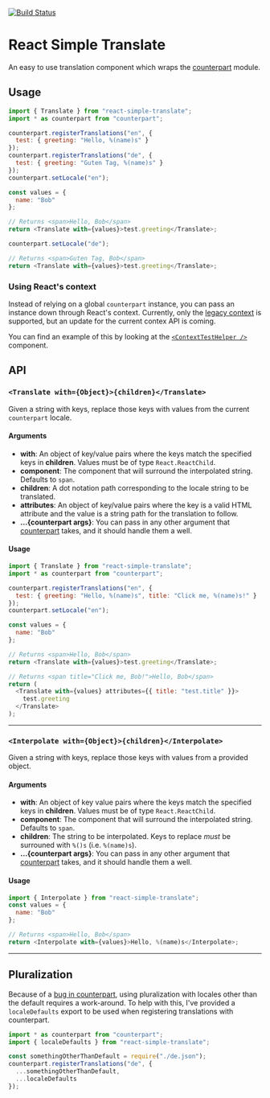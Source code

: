 [![Build Status](https://travis-ci.com/kwhitaker/react-simple-translate.svg?branch=master)](https://travis-ci.com/kwhitaker/react-simple-translate)

# React Simple Translate

An easy to use translation component which wraps the [counterpart](https://github.com/martinandert/counterpart/) module.

## Usage

```javascript
import { Translate } from "react-simple-translate";
import * as counterpart from "counterpart";

counterpart.registerTranslations("en", {
  test: { greeting: "Hello, %(name)s" }
});
counterpart.registerTranslations("de", {
  test: { greeting: "Guten Tag, %(name)s" }
});
counterpart.setLocale("en");

const values = {
  name: "Bob"
};

// Returns <span>Hello, Bob</span>
return <Translate with={values}>test.greeting</Translate>;

counterpart.setLocale("de");

// Returns <span>Guten Tag, Bob</span>
return <Translate with={values}>test.greeting</Translate>;
```

### Using React's context

Instead of relying on a global `counterpart` instance, you can pass
an instance down through React's context. Currently, only the [legacy context](https://reactjs.org/docs/legacy-context.html) is supported, but an update for the current contex API is coming.

You can find an example of this by looking at the [`<ContextTestHelper />`](https://github.com/kwhitaker/react-simple-translate/blob/master/src/translate/context-test-helper.tsx) component.

## API

### `<Translate with={Object}>{children}</Translate>`

Given a string with keys, replace those keys with values from the current `counterpart` locale.

#### Arguments

- **with**: An object of key/value pairs where the keys match the specified keys in **children**. Values must be of type `React.ReactChild`.
- **component**: The component that will surround the interpolated string. Defaults to `span`.
- **children**: A dot notation path corresponding to the locale string to be translated.
- **attributes**: An object of key/value pairs where the key is a valid HTML attribute and the value is a string path for the translation to follow.
- **...{counterpart args}**: You can pass in any other argument that [counterpart](https://github.com/martinandert/counterpart/) takes, and it should handle them a well.

#### Usage

```javascript
import { Translate } from "react-simple-translate";
import * as counterpart from "counterpart";

counterpart.registerTranslations("en", {
  test: { greeting: "Hello, %(name)s", title: "Click me, %(name)s!" }
});
counterpart.setLocale("en");

const values = {
  name: "Bob"
};

// Returns <span>Hello, Bob</span>
return <Translate with={values}>test.greeting</Translate>;

// Returns <span title="Click me, Bob!">Hello, Bob</span>
return (
  <Translate with={values} attributes={{ title: "test.title" }}>
    test.greeting
  </Translate>
);
```

---

### `<Interpolate with={Object}>{children}</Interpolate>`

Given a string with keys, replace those keys with values from a provided object.

#### Arguments

- **with**: An object of key value pairs where the keys match the specified keys in **children**. Values must be of type `React.ReactChild`.
- **component**: The component that will surround the interpolated string. Defaults to `span`.
- **children**: The string to be interpolated. Keys to replace _must_ be surrouned with `%()s` (i.e. `%(name)s`).
- **...{counterpart args}**: You can pass in any other argument that [counterpart](https://github.com/martinandert/counterpart/) takes, and it should handle them a well.

#### Usage

```javascript
import { Interpolate } from "react-simple-translate";
const values = {
  name: "Bob"
};

// Returns <span>Hello, Bob</span>
return <Interpolate with={values}>Hello, %(name)s</Interpolate>;
```

---

## Pluralization

Because of a [bug in counterpart](https://github.com/martinandert/counterpart/issues/12), using
pluralization with locales other than the default requires a work-around. To help with this, I've
provided a `localeDefaults` export to be used when registering translations with counterpart.

```javascript
import * as counterpart from "counterpart";
import { localeDefaults } from "react-simple-translate";

const somethingOtherThanDefault = require("./de.json");
counterpart.registerTranslations("de", {
  ...somethingOtherThanDefault,
  ...localeDefaults
});
```
